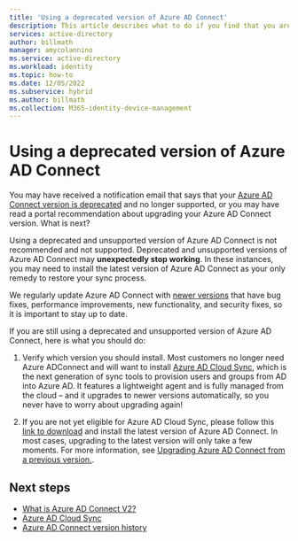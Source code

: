 ```yaml
---
title: 'Using a deprecated version of Azure AD Connect'
description: This article describes what to do if you find that you are running a deprecated version.
services: active-directory
author: billmath
manager: amycolannino
ms.service: active-directory
ms.workload: identity
ms.topic: how-to
ms.date: 12/05/2022
ms.subservice: hybrid
ms.author: billmath
ms.collection: M365-identity-device-management
---
```





# Using a deprecated version of Azure AD Connect

You may have received a notification email that says that your [Azure AD Connect version is deprecated](whatis-azure-ad-connect-v2.md) and no longer supported, or you may have read a portal recommendation about upgrading your Azure AD Connect version. What is next?

Using a deprecated and unsupported version of Azure AD Connect is not recommended and not supported. Deprecated and unsupported versions of Azure AD Connect may **unexpectedly stop working**.  In these instances, you may need to install the latest version of Azure AD Connect as your only remedy to restore your sync process. 

We regularly update Azure AD Connect with [newer versions](reference-connect-version-history.md) that have bug fixes, performance improvements, new functionality, and security fixes, so it is important to stay up to date.

If you are still using a deprecated and unsupported version of Azure AD Connect, here is what you should do:

 1.	Verify which version you should install. Most customers no longer need Azure ADConnect and will want to install [Azure AD Cloud Sync](../cloud-sync/what-is-cloud-sync.md), which is the next generation of sync tools to provision users and groups from AD into Azure AD. It features a lightweight agent and is fully managed from the cloud – and it upgrades to newer versions automatically, so you never have to worry about upgrading again! 

 2.	If you are not yet eligible for Azure AD Cloud Sync, please follow this [link to download](https://www.microsoft.com/download/details.aspx?id=47594) and install the latest version of Azure AD Connect. In most cases, upgrading to the latest version will only take a few moments. For more information, see [Upgrading Azure AD Connect from a previous version.](how-to-upgrade-previous-version.md).


## Next steps

- [What is Azure AD Connect V2?](whatis-azure-ad-connect-v2.md)
- [Azure AD Cloud Sync](../cloud-sync/what-is-cloud-sync.md)
- [Azure AD Connect version history](reference-connect-version-history.md)
